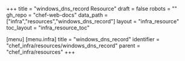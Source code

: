+++
title = "windows_dns_record Resource"
draft = false
robots = ""
gh_repo = "chef-web-docs"
data_path = ["infra","resources","windows_dns_record"]
layout = "infra_resource"
toc_layout = "infra_resource_toc"

[menu]
  [menu.infra]
    title = "windows_dns_record"
    identifier = "chef_infra/resources/windows_dns_record"
    parent = "chef_infra/resources"
+++

<!-- The contents of this page are automatically generated from the windows_dns_record.yaml file in the data/infra/resources directory. -->
<!-- To suggest a change, edit the https://github.com/chef/chef/blob/main/lib/chef/resource/windows_dns_record.rb file and submit a pull request to the https://github.com/chef/chef repository. -->
<!-- markdownlint-disable-file -->
